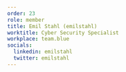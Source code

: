 ```yaml
---
order: 23
role: member
title: Emil Stahl (emilstahl)
worktitle: Cyber Security Specialist
workplace: team.blue
socials:
  linkedin: emilstahl
  twitter: emilstahl
---
```

